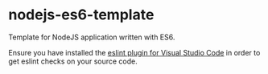 # nodejs-es6-template

Template for NodeJS application written with ES6.

Ensure you have installed  the [eslint plugin for Visual Studio Code](https://marketplace.visualstudio.com/items?itemName=dbaeumer.vscode-eslint) in order to get eslint checks on your source code.
